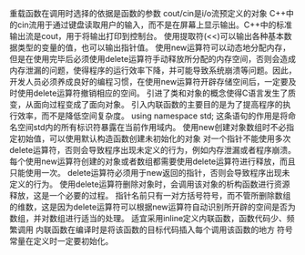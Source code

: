 重载函数在调用时选择的依据是函数的参数
cout/cin是i/o流预定义的对象
C++中的cin流用于通过键盘读取用户的输入，而不是在屏幕上显示输出。C++中的标准输出流是cout，用于将输出打印到控制台。
使用提取符(<<)可以输出各种基本数据类型的变量的值，也可以输出指针值。
使用new运算符可以动态地分配内存，但是在使用完毕后必须使用delete运算符手动释放所分配的内存空间，否则会造成内存泄漏的问题，使得程序的运行效率下降，并可能导致系统崩溃等问题。因此，开发人员必须养成良好的编程习惯，在使用new运算符开辟存储空间后，一定要及时使用delete运算符撤销相应的空间。
引进了类和对象的概念使得C语言发生了质变，从面向过程变成了面向对象。
引入内联函数的主要目的是为了提高程序的执行效率，而不是降低空间复杂度。
using namespace std; 这条语句的作用是将命名空间std内的所有标识符暴露在当前作用域内。
使用new创建对象数组时不必指定初始值，可以使用默认构造函数创建未初始化的对象
对一个指针不能使用多次delete运算符，否则会导致程序出现未定义的行为，例如内存泄漏或者程序崩溃。每个使用new运算符创建的对象或者数组都需要使用delete运算符进行释放，而且只能使用一次。
delete运算符必须用于new返回的指针，否则会导致程序出现未定义的行为。
使用delete运算符删除对象时，会调用该对象的析构函数进行资源释放，这是一个必要的过程。
指针名前只有一对方括号符号，而不管所删除数组的维数，这是因为delete运算符可以根据new运算符自动识别所开辟的空间是否为数组，并对数组进行适当的处理。
适宜采用inline定义内联函数，函数代码少、频繁调用
内联函数在编译时是将该函数的目标代码插入每个调用该函数的地方
符号常量在定义时一定要初始化。